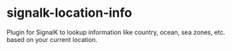 # signalk-location-info
Plugin for SignalK to lookup information like country, ocean, sea zones, etc. based on your current location.
